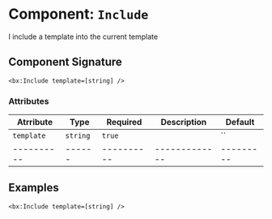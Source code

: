 [comment]: # (Note: This documentation is generated dynamically in the build process.  To modify the contents, change the javadoc on the _invoke method of the Component class)
# Component: `Include`

I include a template into the current template

## Component Signature
```
<bx:Include template=[string] />
```
### Attributes

| Atrribute | Type | Required | Description | Default |
|----------|------|----------|-------------|---------|
| `template` | `string` | `true` |  | ``|
|----------|------|----------|-------------|---------|



## Examples

```
<bx:Include template=[string] />
```
